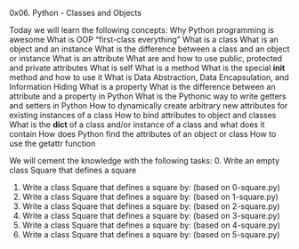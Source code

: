 0x06. Python - Classes and Objects

Today we will learn the following concepts:
Why Python programming is awesome
What is OOP
“first-class everything”
What is a class
What is an object and an instance
What is the difference between a class and an object or instance
What is an attribute
What are and how to use public, protected and private attributes
What is self
What is a method
What is the special __init__ method and how to use it
What is Data Abstraction, Data Encapsulation, and Information Hiding
What is a property
What is the difference between an attribute and a property in Python
What is the Pythonic way to write getters and setters in Python
How to dynamically create arbitrary new attributes for existing instances of a class
How to bind attributes to object and classes
What is the __dict__ of a class and/or instance of a class and what does it contain
How does Python find the attributes of an object or class
How to use the getattr function

We will cement the knowledge with the following tasks:
0. Write an empty class Square that defines a square
1. Write a class Square that defines a square by: (based on 0-square.py)
2. Write a class Square that defines a square by: (based on 1-square.py)
3. Write a class Square that defines a square by: (based on 2-square.py)
4. Write a class Square that defines a square by: (based on 3-square.py)
5. Write a class Square that defines a square by: (based on 4-square.py)
6. Write a class Square that defines a square by: (based on 5-square.py)
